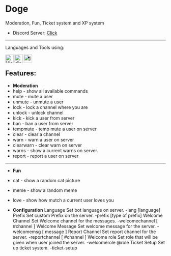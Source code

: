 # Doge
Moderation, Fun, Ticket system and XP system
- Discord Server: [Click](http://discord.swittys.ml)
---
 Languages and Tools using:

<img align="left" alt="Visual Studio Code" width="26px" src="https://i.imgur.com/LwSdAlE.png" />
<img align="left" alt="discord.js" width="26px" src="https://i.imgur.com/SI1DZf3.png" />
<img align="left" alt="js" width="26px" src="https://i.imgur.com/3u1wzwE.png" />


-
**Features**:
---
- __Moderation__
-  help - show all available commands
 - mute - mute a user
-  unmute - unmute a user
 - lock - lock a channel where you are
-  unlock - unlock channel
 - kick - kick a user from server
-  ban - ban a user from server
 - tempmute - temp mute a user on server
 - clear - clear a channel
 - warn - warn a user on server
 - clearwarn - clear warn on server
 - warns - show a current warns on server.
 - report - report a user on server
 ---
 - __Fun__
 - cat - show a random cat picture
 - meme - show a random meme
 - love - show how mutch a current user loves you
 
 - __Configuration__
 Language
Set bot language on server. -lang [language]
Prefix
Set custom Prefix on the server. -prefix [type of prefix]
Welcome Channel
 Set Welcome channel for the messages. -welcomechannel [ #channel ]
Welcome Message
Set welcome message for the server. -welcomemsg [ message ]
Report Channel
Set report channel for the server. -reportchannel [ #channel ]
Welcome role
Set role that will be given when user joined the server. -welcomerole @role
Ticket Setup
Set up ticket system. -ticket-setup
 
